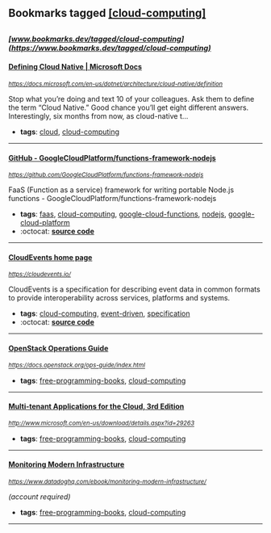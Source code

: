 ## Bookmarks tagged [[cloud-computing]](https://www.bookmarks.dev/search?q=[cloud-computing])

_<sup><sup>[www.bookmarks.dev/tagged/cloud-computing](https://www.bookmarks.dev/tagged/cloud-computing)</sup></sup>_
---
#### [Defining Cloud Native | Microsoft Docs](https://docs.microsoft.com/en-us/dotnet/architecture/cloud-native/definition)
_<sup>https://docs.microsoft.com/en-us/dotnet/architecture/cloud-native/definition</sup>_

Stop what you’re doing and text 10 of your colleagues. Ask them to define the term “Cloud Native.” Good chance you’ll get eight different answers. Interestingly, six months from now, as cloud-native t...
* **tags**: [cloud](../tagged/cloud.md), [cloud-computing](../tagged/cloud-computing.md)
---
#### [GitHub - GoogleCloudPlatform/functions-framework-nodejs](https://github.com/GoogleCloudPlatform/functions-framework-nodejs)
_<sup>https://github.com/GoogleCloudPlatform/functions-framework-nodejs</sup>_

FaaS (Function as a service) framework for writing portable Node.js functions - GoogleCloudPlatform/functions-framework-nodejs
* **tags**: [faas](../tagged/faas.md), [cloud-computing](../tagged/cloud-computing.md), [google-cloud-functions](../tagged/google-cloud-functions.md), [nodejs](../tagged/nodejs.md), [google-cloud-platform](../tagged/google-cloud-platform.md)
* :octocat: **[source code](https://github.com/GoogleCloudPlatform/functions-framework-nodejs)**
---
#### [CloudEvents home page](https://cloudevents.io/)
_<sup>https://cloudevents.io/</sup>_

CloudEvents is a specification for describing event data in common formats to provide interoperability across services, platforms and systems.
* **tags**: [cloud-computing](../tagged/cloud-computing.md), [event-driven](../tagged/event-driven.md), [specification](../tagged/specification.md)
* :octocat: **[source code](https://github.com/cloudevents/spec)**
---
#### [OpenStack Operations Guide](https://docs.openstack.org/ops-guide/index.html)
_<sup>https://docs.openstack.org/ops-guide/index.html</sup>_

* **tags**: [free-programming-books](../tagged/free-programming-books.md), [cloud-computing](../tagged/cloud-computing.md)
---
#### [Multi-tenant Applications for the Cloud, 3rd Edition](http://www.microsoft.com/en-us/download/details.aspx?id=29263)
_<sup>http://www.microsoft.com/en-us/download/details.aspx?id=29263</sup>_

* **tags**: [free-programming-books](../tagged/free-programming-books.md), [cloud-computing](../tagged/cloud-computing.md)
---
#### [Monitoring Modern Infrastructure](https://www.datadoghq.com/ebook/monitoring-modern-infrastructure/)
_<sup>https://www.datadoghq.com/ebook/monitoring-modern-infrastructure/</sup>_

*(account required)*
* **tags**: [free-programming-books](../tagged/free-programming-books.md), [cloud-computing](../tagged/cloud-computing.md)
---
